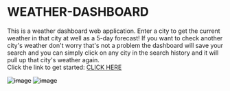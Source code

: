 # WEATHER-DASHBOARD
This is a weather dashboard web application. 
Enter a city to get the current weather in that city at well as a 5-day forecast! 
If you want to check another city's weather don't worry that's not a problem the dashboard will save your search and you can simply click on any city in the search history and it will pull up that city's weather again.  
Click the link to get started: [CLICK HERE](https://peytoncast.github.io/WEATHER-DASHBOARD/develop/landing-weather.html)

~~![image](https://user-images.githubusercontent.com/107663364/185482848-de4f506b-16eb-435b-b462-024ad951d82d.png)~~
~~![image](https://user-images.githubusercontent.com/107663364/185481635-870b85c6-cdac-4ce2-b95d-194197b10964.png)~~
